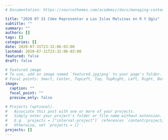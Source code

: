 ```yaml
---
# Documentation: https://sourcethemes.com/academic/docs/managing-content/

title: "2020 07 31 Cómo Representar a Las Islas Malvinas en R Y Qgis"
subtitle: ""
summary: ""
authors: []
tags: []
categories: []
date: 2020-07-31T23:32:06-03:00
lastmod: 2020-07-31T23:32:06-03:00
featured: false
draft: false

# Featured image
# To use, add an image named `featured.jpg/png` to your page's folder.
# Focal points: Smart, Center, TopLeft, Top, TopRight, Left, Right, BottomLeft, Bottom, BottomRight.
image:
  caption: ""
  focal_point: ""
  preview_only: false

# Projects (optional).
#   Associate this post with one or more of your projects.
#   Simply enter your project's folder or file name without extension.
#   E.g. `projects = ["internal-project"]` references `content/project/deep-learning/index.md`.
#   Otherwise, set `projects = []`.
projects: []
---
```

